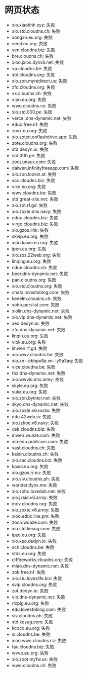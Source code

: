 # 网页状态
- xio.xiaohhh.xyz: 失败
- xio.std.cloudns.ch: 失败
- xongan.eu.org: 失败
- vercl.eu.org: 失败
- ven.cloudns.biz: 失败
- bre.cloudns.ch: 失败
- xioo.jxios.dynv6.net: 失败
- vp.cloudns.be: 失败
- std.cloudns.org: 失败
- xio.zon.myredirect.us: 失败
- zfo.cloudns.org: 失败
- vx.cloudns.ch: 失败
- vipn.eu.org: 失败
- wwo.cloudns.nz: 失败
- xio.std.000.pe: 失败
- vercel.dns-dynamic.net: 失败
- educ.free.nf: 失败
- zosx.eu.org: 失败
- xio.zoten.onflashdrive.app: 失败
- zote.cloudns.org: 失败
- std.dedyn.io: 失败
- std.000.pe: 失败
- zoot.unaux.com: 失败
- daiwen.infinityfreeapp.com: 失败
- xio.zon.lookin.at: 失败
- sac.cloudns.biz: 失败
- viko.eu.org: 失败
- wwv.cloudns.be: 失败
- std.great-site.net: 失败
- xio.zot.rf.gd: 失败
- xio.zoxte.dns.navy: 失败
- educ.cloudns.biz: 失败
- virgo.cloudns.biz: 失败
- xio.gzos.link: 失败
- skvip.eu.org: 失败
- xioo.kaxoi.eu.org: 失败
- ipen.eu.org: 失败
- xio.zos.22web.org: 失败
- linqing.eu.org: 失败
- cdue.cloudns.ch: 失败
- beer.dns-dynamic.net: 失败
- pan.cloudns.org: 失败
- xio.std.cloudns.org: 失败
- chatz.lovestoblog.com: 失败
- kenelm.cloudns.ch: 失败
- soho.perslist.com: 失败
- xiolin.dns-dynamic.net: 失败
- xio.vip.dns-dynamic.net: 失败
- xeo.dedyn.io: 失败
- zfo.dns-dynamic.net: 失败
- linqin.eu.org: 失败
- vipk.eu.org: 失败
- linwen.rf.gd: 失败
- xio.wwv.cloudns.be: 失败
- xio.xn--ebbpo8a.xn--y9a3aq: 失败
- vice.cloudns.be: 失败
- fox.dns-dynamic.net: 失败
- xio.wwvio.dns.army: 失败
- skyle.eu.org: 失败
- suke.eu.org: 失败
- xio.zon.byinter.net: 失败
- skyo.dns-dynamic.net: 失败
- xio.zoxte.v6.rocks: 失败
- edu.42web.io: 失败
- xio.lzhoo.v6.navy: 失败
- dsk.cloudns.biz: 失败
- inwen.wuaze.com: 失败
- xio.edu.publicvm.com: 失败
- vast.cloudns.ch: 失败
- kaixin.cloudns.ch: 失败
- xio.sac.cloudns.biz: 失败
- kaxoi.eu.org: 失败
- xio.gzos.rr.nu: 失败
- xio.siv.cloudns.ph: 失败
- wonder.dynx.me: 失败
- xio.soho.lovedub.net: 失败
- xio.jxsio.v6.army: 失败
- mov.cloudns.org: 失败
- xio.zoxte.v6.army: 失败
- xioo.educ.line.pm: 失败
- zoon.wuaze.com: 失败
- xio.std.kesug.com: 失败
- ipzo.eu.org: 失败
- xio.xeo.dedyn.io: 失败
- sch.cloudns.be: 失败
- stds.eu.org: 失败
- diffireworks.cloudns.org: 失败
- miao.dns-dynamic.net: 失败
- zok.free.nf: 失败
- xio.stu.loveslife.biz: 失败
- svip.cloudns.org: 失败
- zot.dedyn.io: 失败
- vip.dns-dynamic.net: 失败
- ricpig.eu.org: 失败
- edu.lovestoblog.com: 失败
- siv.cloudns.ph: 失败
- std.kesug.com: 失败
- kcoco.eu.org: 失败
- si.cloudns.be: 失败
- xioo.wwo.cloudns.nz: 失败
- tau.cloudns.biz: 失败
- wvvp.eu.org: 失败
- xio.zoot.myfw.us: 失败
- wwo.cloudns.ch: 失败
